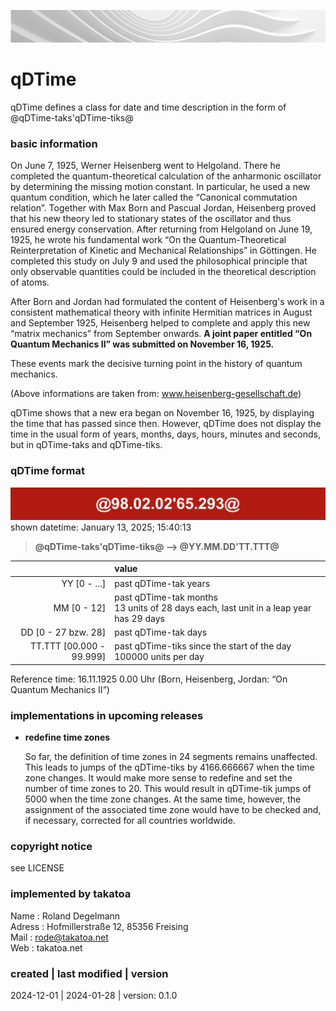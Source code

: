 ![...](takatoa_head-img_1920-200.jpg)

# qDTime

   qDTime defines a class for date and time description in the form of @qDTime-taks'qDTime-tiks@ 

### basic information

   On June 7, 1925, Werner Heisenberg went to Helgoland. There he completed the quantum-theoretical calculation of the anharmonic oscillator by determining the missing motion constant. In particular, he used a new quantum condition, which he later called the “Canonical commutation relation”. Together with Max Born and Pascual Jordan, Heisenberg proved that his new theory led to stationary states of the oscillator and thus ensured energy conservation. After returning from Helgoland on June 19, 1925, he wrote his fundamental work “On the Quantum-Theoretical Reinterpretation of Kinetic and Mechanical Relationships” in Göttingen. He completed this study on July 9 and used the philosophical principle that only observable quantities could be included in the theoretical description of atoms. 

   After Born and Jordan had formulated the content of Heisenberg's work in a consistent mathematical theory with infinite Hermitian matrices in August and September 1925, Heisenberg helped to complete and apply this new “matrix mechanics” from September onwards. __A joint paper entitled “On Quantum Mechanics II” was submitted on November 16, 1925.__

   These events mark the decisive turning point in the history of quantum mechanics.

   (Above informations are taken from: www.heisenberg-gesellschaft.de)

   qDTime shows that a new era began on November 16, 1925, by displaying the time that has passed since then. However, qDTime does not display the time in the usual form of years, months, days, hours, minutes and seconds, but in qDTime-taks and qDTime-tiks.

### qDTime format

![...](qDTime_img_1920-200.jpg)
shown datetime: January 13, 2025; 15:40:13
> __@qDTime-taks'qDTime-tiks@ --> @YY.MM.DD'TT.TTT@__

   | &nbsp; | value |
   | ---: | :----------- |
   | YY [0 - ...] | past qDTime-tak years |
   | MM [0 - 12]  | past qDTime-tak months </br>13 units of 28 days each, last unit in a leap year has 29 days |
   | DD  [0 - 27 bzw. 28] | past qDTime-tak days |
   | TT.TTT [00.000 - 99.999] | past qDTime-tiks since the start of the day 100000 units per day |
 
   Reference time: 16.11.1925 0.00 Uhr (Born, Heisenberg, Jordan: “On Quantum Mechanics II”)

### implementations in upcoming releases

- __redefine time zones__

    So far, the definition of time zones in 24 segments remains unaffected. This leads to jumps of the qDTime-tiks by 4166.666667 when the time zone changes. 
    It would make more sense to redefine and set the number of time zones to 20. This would result in qDTime-tik jumps of 5000 when the time zone changes. 
    At the same time, however, the assignment of the associated time zone would have to be checked and, if necessary, corrected for all countries worldwide.

### copyright notice 

   see LICENSE

### implemented by takatoa
    
   Name      : Roland Degelmann  
   Adress    : Hofmillerstraße 12, 85356 Freising   
   Mail      : rode@takatoa.net</br>
   Web       : takatoa.net
 
### created | last modified | version

   2024-12-01 | 2024-01-28 | version: 0.1.0

